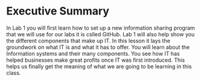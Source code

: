 # Executive Summary
In Lab 1 you will first learn how to set up a new information sharing program that we will use for our labs it is cslled GitHub. Lab 1 will also help show you the different components that make up IT. In this lesson it lays the groundwork on what IT is and what it has to offer. You will learn about the Information systems and their many components. You see how IT has helped businesses make great profits once IT was first introduced. This helps us finally get the meaning of what we are going to be learning in this class.
